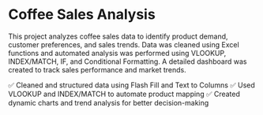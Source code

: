 # Coffee Sales Analysis
This project analyzes coffee sales data to identify product demand, customer preferences, and sales trends. Data was cleaned using Excel functions and automated analysis was performed using VLOOKUP, INDEX/MATCH, IF, and Conditional Formatting. A detailed dashboard was created to track sales performance and market trends.

✅ Cleaned and structured data using Flash Fill and Text to Columns
✅ Used VLOOKUP and INDEX/MATCH to automate product mapping
✅ Created dynamic charts and trend analysis for better decision-making

